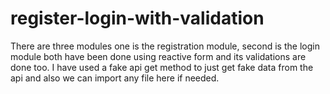 # register-login-with-validation
There are three modules one is the registration module, second is the login module both have been done using reactive form and its validations are done too. I have used a fake api get method to just get fake data from the api and also we can import any file here if needed.

